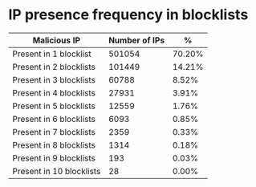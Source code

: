 # IP presence frequency in blocklists
| Malicious IP | Number of IPs | % |
|----|----|----|
| Present in 1 blocklist | 501054 | 70.20% |
| Present in 2 blocklists | 101449 | 14.21% |
| Present in 3 blocklists | 60788 | 8.52% |
| Present in 4 blocklists | 27931 | 3.91% |
| Present in 5 blocklists | 12559 | 1.76% |
| Present in 6 blocklists | 6093 | 0.85% |
| Present in 7 blocklists | 2359 | 0.33% |
| Present in 8 blocklists | 1314 | 0.18% |
| Present in 9 blocklists | 193 | 0.03% |
| Present in 10 blocklists | 28 | 0.00% |
